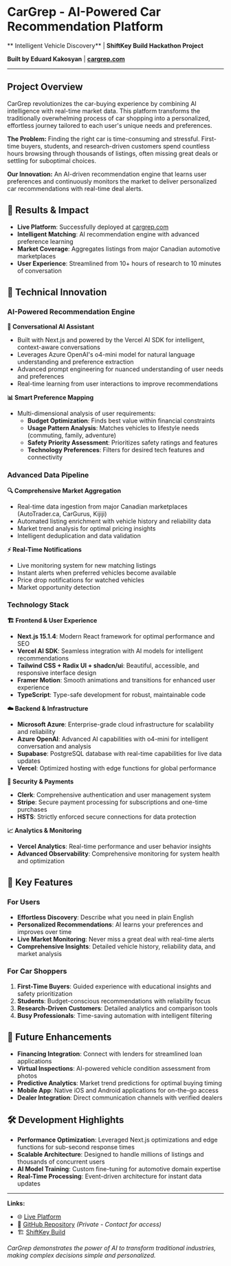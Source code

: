 # CarGrep - AI-Powered Car Recommendation Platform

** Intelligent Vehicle Discovery** | **ShiftKey Build Hackathon Project**

**Built by Eduard Kakosyan** | **[cargrep.com](https://www.cargrep.com)**

---

## Project Overview

CarGrep revolutionizes the car-buying experience by combining AI intelligence with real-time market data. This platform transforms the traditionally overwhelming process of car shopping into a personalized, effortless journey tailored to each user's unique needs and preferences.

**The Problem:** Finding the right car is time-consuming and stressful. First-time buyers, students, and research-driven customers spend countless hours browsing through thousands of listings, often missing great deals or settling for suboptimal choices.

**Our Innovation:** An AI-driven recommendation engine that learns user preferences and continuously monitors the market to deliver personalized car recommendations with real-time deal alerts.

## 🎯 Results & Impact

- **Live Platform**: Successfully deployed at [cargrep.com](https://www.cargrep.com)
- **Intelligent Matching**: AI recommendation engine with advanced preference learning
- **Market Coverage**: Aggregates listings from major Canadian automotive marketplaces
- **User Experience**: Streamlined from 10+ hours of research to 10 minutes of conversation

## 🔬 Technical Innovation

### AI-Powered Recommendation Engine
**🤖 Conversational AI Assistant**
- Built with Next.js and powered by the Vercel AI SDK for intelligent, context-aware conversations
- Leverages Azure OpenAI's o4-mini model for natural language understanding and preference extraction
- Advanced prompt engineering for nuanced understanding of user needs and preferences
- Real-time learning from user interactions to improve recommendations

**📊 Smart Preference Mapping**
- Multi-dimensional analysis of user requirements:
  - **Budget Optimization**: Finds best value within financial constraints
  - **Usage Pattern Analysis**: Matches vehicles to lifestyle needs (commuting, family, adventure)
  - **Safety Priority Assessment**: Prioritizes safety ratings and features
  - **Technology Preferences**: Filters for desired tech features and connectivity

### Advanced Data Pipeline
**🔍 Comprehensive Market Aggregation**
- Real-time data ingestion from major Canadian marketplaces (AutoTrader.ca, CarGurus, Kijiji)
- Automated listing enrichment with vehicle history and reliability data
- Market trend analysis for optimal pricing insights
- Intelligent deduplication and data validation

**⚡ Real-Time Notifications**
- Live monitoring system for new matching listings
- Instant alerts when preferred vehicles become available
- Price drop notifications for watched vehicles
- Market opportunity detection

### Technology Stack

**🏗️ Frontend & User Experience**
- **Next.js 15.1.4**: Modern React framework for optimal performance and SEO
- **Vercel AI SDK**: Seamless integration with AI models for intelligent recommendations
- **Tailwind CSS + Radix UI + shadcn/ui**: Beautiful, accessible, and responsive interface design
- **Framer Motion**: Smooth animations and transitions for enhanced user experience
- **TypeScript**: Type-safe development for robust, maintainable code

**☁️ Backend & Infrastructure**
- **Microsoft Azure**: Enterprise-grade cloud infrastructure for scalability and reliability
- **Azure OpenAI**: Advanced AI capabilities with o4-mini for intelligent conversation and analysis
- **Supabase**: PostgreSQL database with real-time capabilities for live data updates
- **Vercel**: Optimized hosting with edge functions for global performance

**🔐 Security & Payments**
- **Clerk**: Comprehensive authentication and user management system
- **Stripe**: Secure payment processing for subscriptions and one-time purchases
- **HSTS**: Strictly enforced secure connections for data protection

**📈 Analytics & Monitoring**
- **Vercel Analytics**: Real-time performance and user behavior insights
- **Advanced Observability**: Comprehensive monitoring for system health and optimization

## 🌟 Key Features

### For Users
- **Effortless Discovery**: Describe what you need in plain English
- **Personalized Recommendations**: AI learns your preferences and improves over time
- **Live Market Monitoring**: Never miss a great deal with real-time alerts
- **Comprehensive Insights**: Detailed vehicle history, reliability data, and market analysis

### For Car Shoppers
1. **First-Time Buyers**: Guided experience with educational insights and safety prioritization
2. **Students**: Budget-conscious recommendations with reliability focus
3. **Research-Driven Customers**: Detailed analytics and comparison tools
4. **Busy Professionals**: Time-saving automation with intelligent filtering

## 🔮 Future Enhancements

- **Financing Integration**: Connect with lenders for streamlined loan applications
- **Virtual Inspections**: AI-powered vehicle condition assessment from photos
- **Predictive Analytics**: Market trend predictions for optimal buying timing
- **Mobile App**: Native iOS and Android applications for on-the-go access
- **Dealer Integration**: Direct communication channels with verified dealers

## 🛠️ Development Highlights

- **Performance Optimization**: Leveraged Next.js optimizations and edge functions for sub-second response times
- **Scalable Architecture**: Designed to handle millions of listings and thousands of concurrent users
- **AI Model Training**: Custom fine-tuning for automotive domain expertise
- **Real-Time Processing**: Event-driven architecture for instant data updates

---

**Links:**
- 🌐 [Live Platform](https://www.cargrep.com)
- 📁 [GitHub Repository](https://github.com/EduardKakosyan/cargrep) *(Private - Contact for access)*
- 🏗️ [ShiftKey Build](https://www.shiftkeyinnovation.com/)

*CarGrep demonstrates the power of AI to transform traditional industries, making complex decisions simple and personalized.*